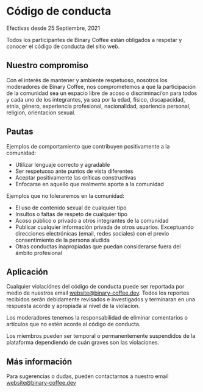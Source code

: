 # Código de conducta

Efectivas desde 25 Septiembre, 2021

Todos los participantes de Binary Coffee están obligados a respetar y conocer el código de conducta del sitio web.

## Nuestro compromiso

Con el interés de mantener y ambiente respetuoso, nosotros los moderadores de Binary Coffee, nos comprometemos a que la participación de la comunidad sea un espacio libre de acoso o discriminaci’on para todos y cada uno de los integrantes, ya sea por la edad, físico, discapacidad, etnia, género, experiencia profesional, nacionalidad, apariencia personal, religion, orientacion sexual.

## Pautas

Ejemplos de comportamiento que contribuyen positivamente a la comunidad:

- Utilizar lenguaje correcto y agradable
- Ser respetuoso ante puntos de vista diferentes
- Aceptar positivamente las críticas constructivas
- Enfocarse en aquello que realmente aporte a la comunidad

Ejemplos que no toleraremos en la comunidad:

- El uso de contenido sexual de cualquier tipo
- Insultos o faltas de respeto de cualquier tipo
- Acoso público o privado a otros integrantes de la comunidad
- Publicar cualquier información privada de otros usuarios. Exceptuando direcciones electrónicas (email, redes sociales) con el previo consentimiento de la persona aludida
- Otras conductas inapropiadas que puedan considerarse fuera del ámbito profesional

## Aplicación

Cualquier violaciónes del código de conducta puede ser reportada por medio de nuestros email website@binary-coffee.dev. Todos los reportes recibidos serán debidamente revisados e investigados y terminaran en una respuesta acorde y apropiada al nivel de la violacion.

Los moderadores tenemos la responsabilidad de eliminar comentarios o artículos que no estén acorde al código de conducta.

Los miembros pueden ser temporal o permanentemente suspendidos de la plataforma dependiendo de cuán graves son las violaciones.

## Más información

Para sugerencias o dudas, pueden contactarnos a nuestro email website@binary-coffee.dev


